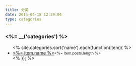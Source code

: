 ```yaml
---
title: 分类
date: 2014-04-18 12:39:04
type: categories
---
```


<div class="widget category">
  <h3 class="title"><%= __('categories') %></h3>
  <ul class="entry">
  <% site.categories.sort('name').each(function(item){ %>
    <li><a href="<%- config.root %><%- item.path %>"><%= item.name %></a><small><%= item.posts.length %></small></li>
  <% }); %>
  </ul>
</div>
